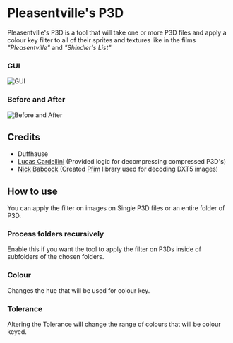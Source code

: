 # Pleasentville's P3D
Pleasentville's P3D is a tool that will take one or more P3D files and apply a colour key filter to all of their sprites and textures like in the films *"Pleasentville"* and *"Shindler's List"*
### GUI
![GUI](https://i.imgur.com/AW0ofCF.png)
### Before and After
![Before and After](https://i.imgur.com/Ecd66Yi.pngi)
## Credits
- Duffhause 
- [Lucas Cardellini](https://github.com/lucasc190) (Provided logic for decompressing compressed P3D's)
- [Nick Babcock](https://github.com/nickbabcock) (Created [Pfim](https://github.com/nickbabcock/Pfim) library used for decoding DXT5 images)
## How to use
You can apply the filter on images on Single P3D files or an entire folder of P3D. 
### Process folders recursively
Enable this if you want the tool to apply the filter on P3Ds inside of subfolders of the chosen folders.
### Colour
Changes the hue that will be used for colour key.
### Tolerance
Altering the Tolerance will change the range of colours that will be colour keyed.


